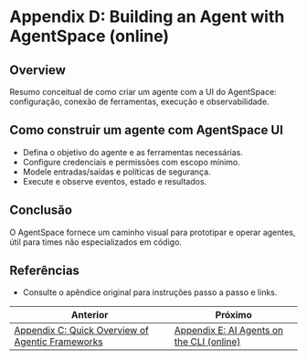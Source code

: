 # Appendix D: Building an Agent with AgentSpace (online)

## Overview

Resumo conceitual de como criar um agente com a UI do AgentSpace: configuração, conexão de ferramentas, execução e observabilidade.

## Como construir um agente com AgentSpace UI

- Defina o objetivo do agente e as ferramentas necessárias.
- Configure credenciais e permissões com escopo mínimo.
- Modele entradas/saídas e políticas de segurança.
- Execute e observe eventos, estado e resultados.

## Conclusão

O AgentSpace fornece um caminho visual para prototipar e operar agentes, útil para times não especializados em código.

## Referências

- Consulte o apêndice original para instruções passo a passo e links.

<!-- nav-prev-next -->
| Anterior | Próximo |
| --- | --- |
| [Appendix C: Quick Overview of Agentic Frameworks](appendix-c-quick-overview-agentic-frameworks.md) | [Appendix E: AI Agents on the CLI (online)](appendix-e-ai-agents-on-the-cli.md) |
